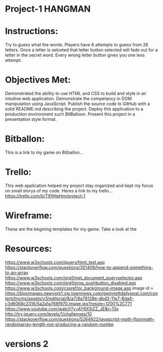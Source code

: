 # Project-1 HANGMAN

# Instructions: 
Try to guess what the words. Players have 6 attempts to guess from 26 letters. Once a letter is selceted that letter button selected will fade out for a letter in the secret word. Every wrong letter button gives you one less attempt.

# Objectives Met:
Demonstrated the ability to use HTML and CSS to build and style in an intuitive web application.
Demonstrate the competancy in DOM manipulation using JavaScript.
Publish the source code to GitHub with a solid README.md describing the project.
Deploy this application to a production environment such BitBalloon.
Present this project in a presentation style format.

# Bitballon: 
This is a link to my game on Bitballon...

# Trello: 
This web application helped my project stay organized and kept my focus on small storys of my code. Heres a link to my trello... https://trello.com/b/T91lHqHm/project-1

# Wireframe: 
These are the begining templates for my game. Take a look at the 

# Resources:
https://www.w3schools.com/jquery/html_text.asp
https://stackoverflow.com/questions/351409/how-to-append-something-to-an-array
https://www.w3schools.com/jsref/met_document_queryselector.asp
https://www.w3schools.com/jsref/prop_pushbutton_disabled.asp
https://www.w3schools.com/cssref/pr_background-image.asp
image id = https://bloximages.newyork1.vip.townnews.com/gwinnettdailypost.com/content/tncms/assets/v3/editorial/8/a7/8a78128e-dbd3-11e7-8da4-c3d6068c2316/5a2a1a768f970.image.jpg?resize=1200%2C771
https://www.youtube.com/watch?v=AY6X5jZZ_JE&t=13s
http://try.jquery.com/levels/1/challenges/10
https://stackoverflow.com/questions/5264922/javascript-math-floormath-randomarray-length-not-producing-a-random-numbe

# versions 2



